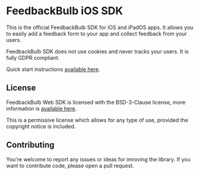 # FeedbackBulb iOS SDK

This is the official FeedbackBulb SDK for iOS and iPadOS apps. It allows you to easily add a feedback form to your app and collect feedback from your users.


FeedbackBulb SDK does not use cookies and never tracks your users. It is fully GDPR compliant.


Quick start instructions [available here](https://docs.feedbackbulb.com/platforms/swift/quick_start.html).


## License

FeedbackBulb Web SDK is licensed with the BSD-3-Clause license, more information is [available here](LICENSE).

This is a permissive license which allows for any type of use, provided the copyright notice is included.

## Contributing

You're welcome to report any issues or ideas for imroving the library. If you want to contribute code, please open a pull request.

